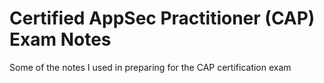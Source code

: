 # Certified AppSec Practitioner (CAP) Exam Notes

Some of the notes I used in preparing for the CAP certification exam
